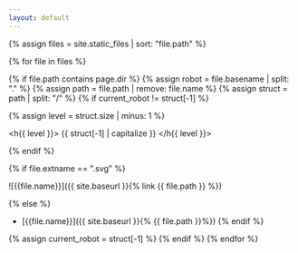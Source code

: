 ```yaml
---
layout: default
---
```


{% assign files = site.static_files | sort: "file.path" %}

{% for file in files %}


{% if file.path contains page.dir %}
{% assign robot = file.basename | split: "." %}
{% assign path =  file.path | remove: file.name %}
{% assign struct = path | split: "/" %}
{% if current_robot != struct[-1] %}

{% assign level = struct.size | minus: 1 %}

<h{{ level }}> {{ struct[-1] | capitalize }} </h{{ level }}>


{% endif %}

{% if file.extname == ".svg" %}

![{{file.name}}]({{ site.baseurl }}{% link {{ file.path }} %})

{% else %}
- [{{file.name}}]({{ site.baseurl }}{% {{ file.path }}%})
{% endif %}


{% assign current_robot = struct[-1] %}
{% endif %}
{% endfor %}
